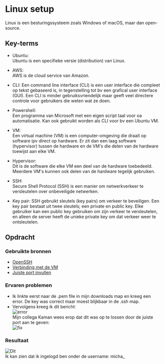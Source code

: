 # Linux setup
Linux is een besturingssysteem zoals Windows of macOS, maar dan open-source.

## Key-terms
- Ubuntu:  
Ubuntu is een specifieke versie (distribution) van Linux.

- AWS:  
AWS is de cloud service van Amazon.

- CLI:
Een command line interface (CLI) is een user interface die compleet op tekst gebaseerd is, in tegenstelling tot bv een grafical user interface (GUI). Een CLI is minder gebruiksvriendelijk maar geeft veel directere controle
voor gebruikers die weten wat ze doen.

- Powershell:  
Een programma van Microsoft met een eigen script taal voor oa automatisatie. Kan ook gebruikt worden als CLI voor bv een Ubuntu VM.

- VM:  
Een virtual machine (VM) is een computer-omgeving die draait op software ipv direct op hardware. Er zit dan een laag software (hypervisor) tussen de hardware en de VM's die delen van de hardware toewijst aan elke VM.

- Hypervisor:  
Dit is de software die elke VM een deel van de hardware toebedeeld. Meerdere VM's kunnen ook delen van de hardware tegelijk gebruiken.

- SSH:  
Secure Shell Protocol (SSH) is een manier om netwerkverkeer te versleutelen over onbeveiligde netwerken.

- Key pair:
SSH gebruikt sleutels (key pairs) om verkeer te beveiligen. Een key pair bestaat uit twee sleutels; een private en public key. Elke gebruiker kan een public key gebruiken om zijn verkeer te versleutelen, en alleen de server heeft de unieke private key om dat verkeer weer te ontsleutelen.

## Opdracht
### Gebruikte bronnen
- [OpenSSH](https://learn.microsoft.com/en-us/windows-server/administration/openssh/openssh_install_firstuse?tabs=powershell#install-openssh-for-windows)  
- [Verbinding met de VM](https://learn.microsoft.com/en-us/azure/virtual-machines/linux-vm-connect?tabs=Linux)  
- [Juiste port invullen](https://linuxhandbook.com/ssh-alternate-port/)

### Ervaren problemen
- Ik linkte eerst naar de .pem file in mijn downloads map en kreeg een error. De key was correct maar moest blijkbaar in de .ssh map.
- Vervolgens kreeg ik dit bericht:  
 ![error](https://github.com/techgrounds/techgrounds-Mynamewastakenwastaken/blob/main/00_includes/Linux_pics/permission_denied.png?raw=true)  
Mijn collega Kaman wees erop dat dit was op te lossen door de juiste port aan te geven:  
![fix](https://github.com/techgrounds/techgrounds-Mynamewastakenwastaken/blob/main/00_includes/Linux_pics/port_fixed.png?raw=true)
### Resultaat
![Dit](https://github.com/techgrounds/techgrounds-Mynamewastakenwastaken/blob/main/00_includes/Linux_pics/whoami_final.png?raw=true)  
Ik kan zien dat ik ingelogd ben onder de username: micha_
